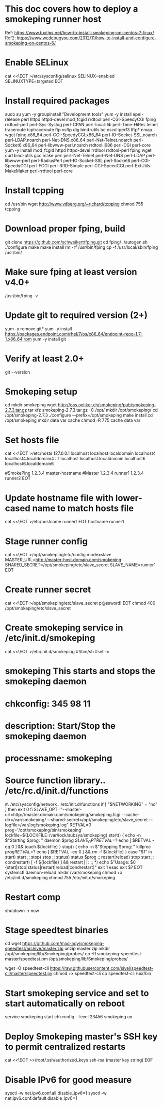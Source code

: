 # This doc covers how to deploy a smokeping runner host
Ref: https://www.tuxtips.net/how-to-install-smokeping-on-centos-7-linux/
Ref2: https://www.wedebugyou.com/2012/11/how-to-install-and-configure-smokeping-on-centos-6/

# Enable SELinux
cat <<\EOT  >/etc/sysconfig/selinux
SELINUX=enabled
SELINUXTYPE=targeted
EOT

# Install required packages
sudo su
yum -y groupinstall "Development tools"
yum -y install epel-release perl httpd httpd-devel mod_fcgid rrdtool perl-CGI-SpeedyCGI fping rrdtool-perl perl-Sys-Syslog perl-CPAN perl-local-lib perl-Time-HiRes telnet traceroute tcptraceroute ftp vsftp dig bind-utils bc nscd iperf3 tftp* nmap wget fping.x86_64 perl-CGI-SpeedyCGI.x86_64 perl-IO-Socket-SSL.noarch perl-LDAP.noarch perl-Net-DNS.x86_64 perl-Net-Telnet.noarch perl-Socket6.x86_64 perl-libwww-perl.noarch rrdtool.i686 perl-CGI perl-core
yum -y install mod_fcgid httpd httpd-devel rrdtool rrdtool-perl fping wget curl bind-utils gcc make perl perl-Net-Telnet perl-Net-DNS perl-LDAP perl-libwww-perl perl-RadiusPerl perl-IO-Socket-SSL perl-Socket6 perl-CGI-SpeedyCGI perl-FCGI perl-RRD-Simple perl-CGI-SpeedCGI perl-ExtUtils-MakeMaker perl-rrdtool perl-core

# Install tcpping
cd /usr/bin
wget http://www.vdberg.org/~richard/tcpping
chmod 755 tcpping

# Download proper fping, build
git clone https://github.com/schweikert/fping.git
cd fping/
./autogen.sh
./configure
make
make install
rm -rf /usr/bin/fping
cp -f /usr/local/sbin/fping /usr/bin/
# Make sure fping at least version v4.0+
/usr/bin/fping -v

# Update git to required version (2+)
yum -y remove git*
yum -y install https://packages.endpoint.com/rhel/7/os/x86_64/endpoint-repo-1.7-1.x86_64.rpm
yum -y install git
# Verify at least 2.0+
git --version

# Smokeping setup
cd
mkdir smokeping
wget http://oss.oetiker.ch/smokeping/pub/smokeping-2.7.3.tar.gz
tar xfz smokeping-2.7.3.tar.gz -C /opt/
mkdir /opt/smokeping/
cd /opt/smokeping-2.7.3
./configure --prefix=/opt/smokeping
make install
cd /opt/smokeping
mkdir data var cache
chmod -R 775 cache data var

# Set hosts file
cat <<\EOT >/etc/hosts
127.0.0.1   localhost localhost.localdomain localhost4 localhost4.localdomain4
::1         localhost localhost.localdomain localhost6 localhost6.localdomain6

#SmokePing
1.2.3.4  master-hostname #Master
1.2.3.4  runner1
1.2.3.4  runner2
EOT

# Update hostname file with lower-cased name to match hosts file
cat <<\EOT >/etc/hostname
runner1
EOT
hostname runner1

# Stage runner config
cat <<\EOT  >/opt/smokeping/etc/config
mode=slave
MASTER_URL=http://master-host.domain.com/smokeping
SHARED_SECRET=/opt/smokeping/etc/slave_secret
SLAVE_NAME=runner1
EOT

# Create runner secret
cat <<\EOT >/opt/smokeping/etc/slave_secret
p@ssword!
EOT
chmod 400 /opt/smokeping/etc/slave_secret

# Create smokeping service in /etc/init.d/smokeping
cat <<\EOT  >/etc/init.d/smokeping
#!/bin/sh
#set -x
#
# smokeping    This starts and stops the smokeping daemon
# chkconfig: 345 98 11
# description: Start/Stop the smokeping daemon
# processname: smokeping
# Source function library.. /etc/rc.d/init.d/functions
#. /etc/sysconfig/network
. /etc/init.d/functions
if [ "$NETWORKING" = "no" ]
then
        exit 0
fi
SLAVE_OPT="--master-url=http://master.domain.com/smokeping/smokeping.fcgi --cache-dir=/var/smokeping/ --shared-secret=/opt/smokeping/etc/slave_secret --logfile=/var/log/smokeping.log"
RETVAL=0
prog='/opt/smokeping/bin/smokeping'
lockfile=${LOCKFILE-/var/lock/subsys/smokeping}
start() {
        echo -n $"Starting $prog: "
        daemon $prog $SLAVE_OPT
        RETVAL=$?
        echo
        [ $RETVAL -eq 0 ] && touch ${lockfile}
}
stop() {
        echo -n $"Stopping $prog: "
        killproc $prog
        RETVAL=$?
        echo
        [ $RETVAL -eq 0 ] && rm -f ${lockfile}
}
case "$1" in
  start)
        start
        ;;
  stop)
        stop
        ;;
  status)
        status $prog
        ;;
  restart|reload)
        stop
        start
        ;;
  condrestart)
        [ -f ${lockfile} ] && restart || :
        ;;
  *)
        echo $"Usage: $0 {start|stop|status|restart|reload|condrestart}"
        exit 1
esac
exit $?
EOT
systemctl daemon-reload
mkdir /var/smokeping
chmod +x /etc/init.d/smokeping
chmod 755 /etc/init.d/smokeping

# Restart comp
shutdown -r now

# Stage speedtest binaries
cd
wget https://github.com/mad-ady/smokeping-speedtest/archive/master.zip
unzip master.zip
mkdir /opt/smokeping/lib/Smokeping/probes/
cp -R smokeping-speedtest-master/speedtest.pm /opt/smokeping/lib/Smokeping/probes/

wget -O speedtest-cli https://raw.githubusercontent.com/sivel/speedtest-cli/master/speedtest.py
chmod +x speedtest-cli
cp speedtest-cli /usr/bin

# Start smokeping service and set to start automatically on reboot
service smokeping start
chkconfig --level 23456 smokeping on

# Deploy Smokeping master's SSH key to permit centralized restarts
cat <<\EOF  >>/root/.ssh/authorized_keys
ssh-rsa (master key string)
EOF

# Disable IPv6 for good measure
sysctl -w net.ipv6.conf.all.disable_ipv6=1
sysctl -w net.ipv6.conf.default.disable_ipv6=1
